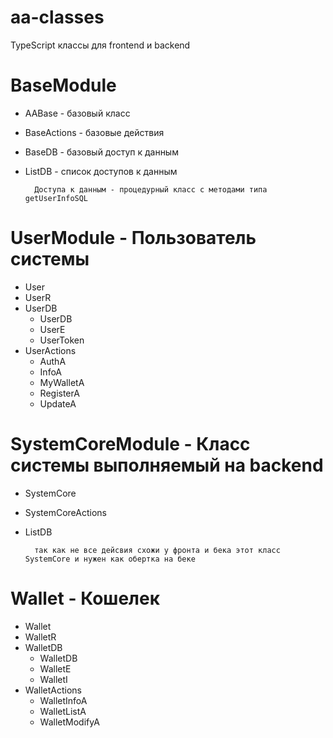 # aa-classes
TypeScript классы для frontend и backend

# BaseModule
- AABase - базовый класс
- BaseActions - базовые действия
- BaseDB - базовый доступ к данным
- ListDB - список доступов к данным

        Доступа к данным - процедурный класс с методами типа getUserInfoSQL

# UserModule - Пользователь системы
- User
- UserR
- UserDB
    - UserDB
    - UserE
    - UserToken
- UserActions
    - AuthA
    - InfoA
    - MyWalletA
    - RegisterA
    - UpdateA

# SystemCoreModule - Класс системы выполняемый на backend
- SystemCore
- SystemCoreActions
- ListDB

        так как не все дейсвия схожи у фронта и бека этот класс SystemCore и нужен как обертка на беке

# Wallet - Кошелек
- Wallet
- WalletR
- WalletDB
    - WalletDB
    - WalletE
    - WalletI
- WalletActions
    - WalletInfoA
    - WalletListA
    - WalletModifyA




